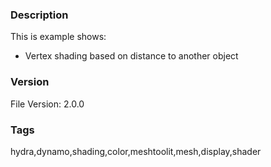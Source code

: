 ### Description
This is example shows:
- Vertex shading based on distance to another object
### Version
File Version: 2.0.0
### Tags
hydra,dynamo,shading,color,meshtoolit,mesh,display,shader